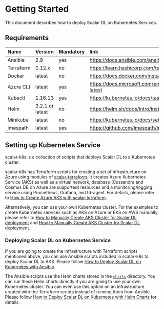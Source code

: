 # Getting Started

This document describes how to deploy Scalar DL on Kubernetes Services.

## Requirements

| Name | Version | Mandatory | link |
|:------|:-------|:----------|:------|
| Ansible | 2.9 | yes | https://docs.ansible.com/ansible/latest/installation_guide/intro_installation.html |
| Terraform | 0.12.x | no | https://learn.hashicorp.com/terraform/getting-started/install |
| Docker | latest | no | https://docs.docker.com/install/ |
| Azure CLI | latest | yes | https://docs.microsoft.com/en-us/cli/azure/install-azure-cli?view=azure-cli-latest |
| Kubectl | 1.16.13 | yes | https://kubernetes.io/docs/tasks/tools/install-kubectl/ |
| Helm | 3.2.1 or latest | no | https://helm.sh/docs/intro/install/ |
| Minikube | latest | no | https://kubernetes.io/docs/setup/learning-environment/minikube/ |
| jmespath | latest | yes | https://github.com/jmespath/jmespath.py |

## Setting up Kubernetes Service

scalar-k8s is a collection of scripts that deploys Scalar DL to a Kubernetes cluster.

scalar-k8s has Terraform scripts for creating a set of infrastructure on Azure using modules of [scalar-terraform](https://github.com/scalar-labs/scalar-terraform). It creates Azure Kubernetes Service (AKS) as well as a virtual network, database (Cassandra and Cosmos DB on Azure are supported) resources and a monitoring/logging service using Prometheus, Grafana, and td-agent. For details, please refer to [How to Create Azure AKS with scalar-terraform](./AKSScalarTerraformDeploymentGuide.md).

Alternatively, you can use your own Kubernetes cluster. For the examples to create Kubernetes services such as AKS on Azure or EKS on AWS manually, please refer to [How to Manually Create AKS Cluster for Scalar DL deployment](./AKSManualDeploymentGuide.md) and [How to Manually Create AKS Cluster for Scalar DL deployment](./AKSManualDeploymentGuide.md).

### Deploying Scalar DL on Kubernetes Service

If you are going to create the infrastructure with Terraform scripts mentioned above, you can use Ansible scripts included in scalar-k8s to deploy Scalar DL to AKS. Please follow [How to Deploy Scalar DL on Kubernetes with Ansible](./DeployScalarDLAnsible.md).

The Ansible scripts use the Helm charts stored in the [`charts`](../charts) directory. You can run these Helm charts directly if you are going to use your own Kubernetes cluster. You can even use this option on an infrastructure created with the Terraform scripts instead of running them from Ansible. Please follow [How to Deploy Scalar DL on Kubernetes with Helm Charts](./DeployScalarDLHelm.md) for details.
